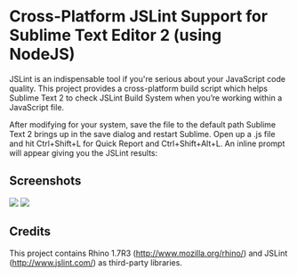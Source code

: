 Cross-Platform JSLint Support for Sublime Text Editor 2 (using NodeJS)
========================

JSLint is an indispensable tool if you're serious about your JavaScript code quality. This project provides a cross-platform build script which helps Sublime Text 2 to check JSLint Build System when you’re working within a JavaScript file.

After modifying for your system, save the file to the default path Sublime Text 2 brings up in the save dialog and restart Sublime. Open up a .js file and hit Ctrl+Shift+L for Quick Report and Ctrl+Shift+Alt+L. An inline prompt will appear giving you the JSLint results:

Screenshots
-------------

![](https://github.com/eduardolundgren/sublime-jslint/raw/master/jslint/images/screenshot.png)
![](https://github.com/eduardolundgren/sublime-jslint/raw/master/jslint/images/preview.png)

Credits
-------------

This project contains Rhino 1.7R3 (http://www.mozilla.org/rhino/) and JSLint (http://www.jslint.com/) as third-party libraries.